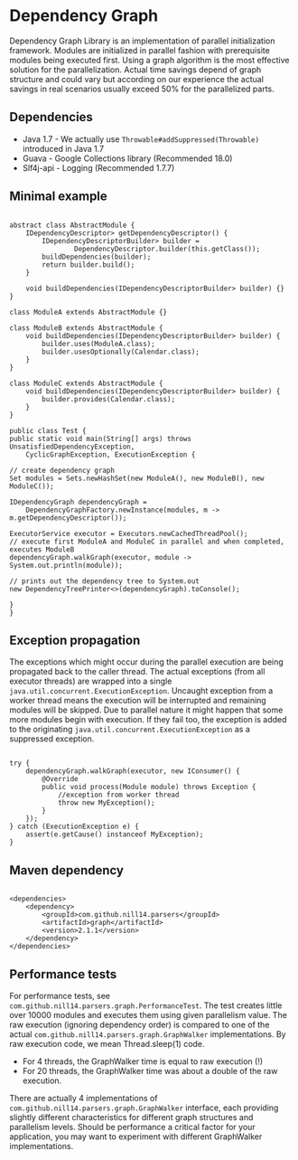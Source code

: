 Dependency Graph
================

Dependency Graph Library is an implementation of parallel initialization framework.
Modules are initialized in parallel fashion with prerequisite modules being executed first.
Using a graph algorithm is the most effective solution for the parallelization.
Actual time savings depend of graph structure and could vary
but according on our experience the actual savings in real scenarios usually exceed 50% for the parallelized parts.


Dependencies
------------

 * Java 1.7 - We actually use <code>Throwable#addSuppressed(Throwable)</code> introduced in Java 1.7
 * Guava - Google Collections library (Recommended 18.0)
 * Slf4j-api - Logging (Recommended 1.7.7)
 

Minimal example
---------------
<pre><code>
abstract class AbstractModule {
	IDependencyDescriptor<Class<?>> getDependencyDescriptor() {
		IDependencyDescriptorBuilder<Class<?>> builder = 
				DependencyDescriptor.builder(this.getClass());
		buildDependencies(builder);
		return builder.build();
	}

	void buildDependencies(IDependencyDescriptorBuilder<Class<?>> builder) {}
}

class ModuleA extends AbstractModule {}

class ModuleB extends AbstractModule {
	void buildDependencies(IDependencyDescriptorBuilder<Class<?>> builder) {
		builder.uses(ModuleA.class);
		builder.usesOptionally(Calendar.class);
	}
}

class ModuleC extends AbstractModule {
	void buildDependencies(IDependencyDescriptorBuilder<Class<?>> builder) {
		builder.provides(Calendar.class);
	}
}

public class Test {
public static void main(String[] args) throws UnsatisfiedDependencyException, 
	CyclicGraphException, ExecutionException {
	
// create dependency graph
Set<AbstractModule> modules = Sets.newHashSet(new ModuleA(), new ModuleB(), new ModuleC());

IDependencyGraph<AbstractModule> dependencyGraph = 
	DependencyGraphFactory.newInstance(modules, m -> m.getDependencyDescriptor());

ExecutorService executor = Executors.newCachedThreadPool();
// execute first ModuleA and ModuleC in parallel and when completed, executes ModuleB
dependencyGraph.walkGraph(executor, module -> System.out.println(module));

// prints out the dependency tree to System.out
new DependencyTreePrinter<>(dependencyGraph).toConsole();

}
}
</code></pre>

Exception propagation
---------------------

The exceptions which might occur during the parallel execution are being propagated back to the caller thread.
The actual exceptions (from all executor threads) are wrapped into a single `java.util.concurrent.ExecutionException`.
Uncaught exception from a worker thread means the execution will be interrupted and remaining modules will be skipped.
Due to parallel nature it might happen that some more modules begin with execution. If they fail too, 
the exception is added to the originating `java.util.concurrent.ExecutionException` as a suppressed exception.

<pre><code>
try {
	dependencyGraph.walkGraph(executor, new IConsumer<Module>() {
		@Override
		public void process(Module module) throws Exception {
			//exception from worker thread	
			throw new MyException();
		}
	});
} catch (ExecutionException e) {
	assert(e.getCause() instanceof MyException);
}	
</code></pre>


Maven dependency
---------------

<pre><code>
&lt;dependencies&gt;
	&lt;dependency&gt;
		&lt;groupId&gt;com.github.nill14.parsers&lt;/groupId&gt;
		&lt;artifactId&gt;graph&lt;/artifactId&gt;
		&lt;version&gt;2.1.1&lt;/version&gt;
	&lt;/dependency&gt;
&lt;/dependencies&gt;
</code></pre>


Performance tests
-----------------
For performance tests, see `com.github.nill14.parsers.graph.PerformanceTest`.
The test creates little over 10000 modules and executes them using given parallelism value. 
The raw execution (ignoring dependency order) is compared to one of the actual 
`com.github.nill14.parsers.graph.GraphWalker` implementations. By raw execution code, we mean Thread.sleep(1) code.

 * For 4 threads, the GraphWalker time is equal to raw execution (!)
 * For 20 threads, the GraphWalker time was about a double of the raw execution.
 
There are actually 4 implementations of `com.github.nill14.parsers.graph.GraphWalker` interface, 
each providing slightly different characteristics for different graph structures and parallelism levels.
Should be performance a critical factor for your application, you may want to experiment with different GraphWalker implementations.   

 